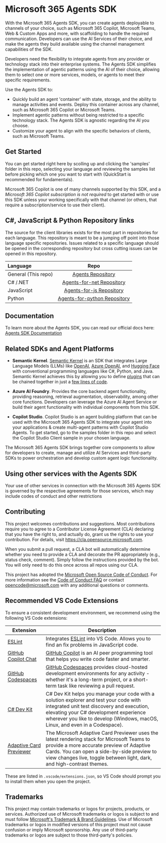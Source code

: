 # Microsoft 365 Agents SDK

With the Microsoft 365 Agents SDK, you can create agents deployable to channels of your choice, such as Microsoft 365 Copilot, Microsoft Teams, Web & Custom Apps and more, with scaffolding to handle the required communication. Developers can use the AI Services of their choice, and make the agents they build available using the channel management capabilities of the SDK.
 
Developers need the flexibility to integrate agents from any provider or technology stack into their enterprise systems. The Agents SDK simplifies the implementation of agentic patterns using the AI of their choice, allowing them to select one or more services, models, or agents to meet their specific requirements.

Use the Agents SDK to:

- Quickly build an agent 'container' with state, storage, and the ability to manage activities and events. Deploy this container across any channel, such as Microsoft 365 Copilot or Microsoft Teams.
- Implement agentic patterns without being restricted to a specific technology stack. The Agents SDK is agnostic regarding the AI you choose.
- Customize your agent to align with the specific behaviors of clients, such as Microsoft Teams.

## Get Started

You can get started right here by scolling up and clicking the 'samples' folder in this repo, selecting your language and reviewing the samples list before picking which one you want to start with (QuickStart is recommended for fundamentals).

Microsoft 365 Copilot is one of many channels supported by this SDK, and a *Microsoft 365 Copilot subscription is *not* required* to get started with or use this SDK unless your working specifically with that channel (or others, that require a subscription/service to use their client).

## C#, JavaScript & Python Repository links

The source for the client libraries exists for the most part in repositories for each language. This repository is meant to be a jumping off point into those language specific repositories. Issues related to a specific language should be opened in the corresponding repository but cross cutting issues can be opened in this repository.

| Language    | Repo                             | 
|:------------|:--------------------------------:|
| General (This repo)     |[Agents Repository]               |   
| C# /.NET    |[Agents-for-net Repository]       | 
| JavaScript  |[Agents-for-js Repository]        | 
| Python      |[Agents-for-python Repository]    

## Documentation

To learn more about the Agents SDK, you can read our official docs here: [Agents SDK Documentation](https://aka.ms/M365-Agents-SDK-Docs) 

## Related SDKs and Agent Platforms

* **Semantic Kernel**. [Semantic Kernel](https://learn.microsoft.com/en-us/semantic-kernel/overview/)
is an SDK that integrates Large Language Models (LLMs) like
[OpenAI](https://platform.openai.com/docs/introduction),
[Azure OpenAI](https://azure.microsoft.com/en-us/products/ai-services/openai-service),
and [Hugging Face](https://huggingface.co/)
with conventional programming languages like C#, Python, and Java. Semantic Kernel achieves this
by allowing you to define [plugins](https://learn.microsoft.com/en-us/semantic-kernel/concepts/plugins)
that can be chained together
in just a [few lines of code](https://learn.microsoft.com/en-us/semantic-kernel/ai-orchestration/chaining-functions?tabs=Csharp#using-the-runasync-method-to-simplify-your-code).

* **Azure AI Foundry**. Provides the core backend agent functionality, providing reasoning, retrieval augmentation, observability, among other core functions. Developers can leverage the Azure AI Agent Service or build their agent functionality with individual components from this SDK.

* **Copilot Studio**. Copilot Studio is an agent building platform that can be used with the Microsoft 365 Agents SDK to integrate your agent into your applications & create multi-agent patterns with Copilot Studio Agents. To get started, go to the samples folder in this repo and select the Copilot Studio Client sample in your chosen language.

The Microsoft 365 Agents SDK brings together core components to allow for developers to create, manage and utilize AI Services and third-party SDKs to power orchestration and develop custom agent logic functionality.

## Using other services with the Agents SDK

Your use of other services in connection with the Microsoft 365 Agents SDK is governed by the respective agreements for those services, which may include codes of conduct and other restrictions

## Contributing

This project welcomes contributions and suggestions.  Most contributions require you to agree to a
Contributor License Agreement (CLA) declaring that you have the right to, and actually do, grant us
the rights to use your contribution. For details, visit https://cla.opensource.microsoft.com.

When you submit a pull request, a CLA bot will automatically determine whether you need to provide
a CLA and decorate the PR appropriately (e.g., status check, comment). Simply follow the instructions
provided by the bot. You will only need to do this once across all repos using our CLA.

This project has adopted the [Microsoft Open Source Code of Conduct](https://opensource.microsoft.com/codeofconduct/).
For more information see the [Code of Conduct FAQ](https://opensource.microsoft.com/codeofconduct/faq/) or
contact [opencode@microsoft.com](mailto:opencode@microsoft.com) with any additional questions or comments.

## Recommended VS Code Extensions

To ensure a consistent development environment, we recommend using the following VS Code extensions:

|Extension  |Description  |
|---------|---------|
|[ESLint](https://marketplace.visualstudio.com/items?itemName=dbaeumer.vscode-eslint)|Integrates [ESLint](https://eslint.org/) into VS Code. Allows you to find an fix problems in JavaScript code.|
|[GitHub Copilot Chat](https://marketplace.visualstudio.com/items?itemName=GitHub.copilot-chat)|[GitHub Copilot](https://code.visualstudio.com/docs/copilot/overview) is an AI peer programming tool that helps you write code faster and smarter.|
|[GitHub Codespaces](https://marketplace.visualstudio.com/items?itemName=GitHub.codespaces)|[GitHub Codespaces](https://github.com/features/codespaces) provides cloud-hosted development environments for any activity - whether it's a long-term project, or a short-term task like reviewing a pull request.|
|[C# Dev Kit](https://marketplace.visualstudio.com/items?itemName=ms-dotnettools.csdevkit)|C# Dev Kit helps you manage your code with a solution explorer and test your code with integrated unit test discovery and execution, elevating your C# development experience wherever you like to develop (Windows, macOS, Linux, and even in a Codespace).|
|[Adaptive Card Previewer](https://marketplace.visualstudio.com/items?itemName=TeamsDevApp.vscode-adaptive-cards)|The Microsoft Adaptive Card Previewer uses the latest rendering stack for Microsoft Teams to provide a more accurate preview of Adaptive Cards. You can open a side-by-side preview to view changes live, toggle between light, dark, and high-contrast themes.|

These are listed in `.vscode/extensions.json`, so VS Code should prompt you to install them when you open the project.


## Trademarks

This project may contain trademarks or logos for projects, products, or services. Authorized use of Microsoft 
trademarks or logos is subject to and must follow 
[Microsoft's Trademark & Brand Guidelines](https://www.microsoft.com/en-us/legal/intellectualproperty/trademarks/usage/general).
Use of Microsoft trademarks or logos in modified versions of this project must not cause confusion or imply Microsoft sponsorship.
Any use of third-party trademarks or logos are subject to those third-party's policies.

[Agents Repository]: https://github.com/Microsoft/Agents
[Agents-for-net Repository]: https://github.com/Microsoft/Agents-for-net
[Agents-for-js Repository]: https://github.com/Microsoft/Agents-for-js
[Agents-for-python Repository]: https://github.com/Microsoft/Agents-for-python

[Official Agents Documentation]: https://learn.microsoft.com/en-us/microsoft-365/agents-sdk/
[.NET Documentation]: https://learn.microsoft.com/en-us/dotnet/api/?view=m365-agents-sdk&preserve-view=true
[JavaScript Documentation]: https://learn.microsoft.com/en-us/javascript/api/overview/agents-overview?view=agents-sdk-js-latest&preserve-view=true
[Python Documentation]: https://learn.microsoft.com/en-us/python/api/agent-sdk-python/agents-overview?view=agent-sdk-python-latest&preserve-view=true
